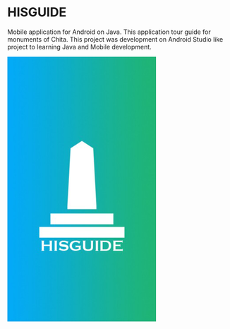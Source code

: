 # HISGUIDE
Mobile application for Android on Java. This application tour guide for monuments of Chita.
This project was development on Android Studio like project to learning Java and Mobile development.

![Image](https://github.com/Guru616/HISGUIDE/raw/master/background.png)

